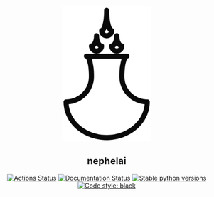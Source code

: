 <p align="center">
<img src="https://github.com/dobraczka/nephelai/raw/main/docs/assets/logo.png" alt="nephelai logo", width=200/>
<h2 align="center">nephelai</h2>
</p>

<p align="center">
<a href="https://github.com/dobraczka/nephelai/actions/workflows/main.yml"><img alt="Actions Status" src="https://github.com/dobraczka/nephelai/actions/workflows/main.yml/badge.svg?branch=main"></a>
<a href='https://strawman.readthedocs.io/en/latest/?badge=latest'><img src='https://readthedocs.org/projects/nephelai/badge/?version=latest' alt='Documentation Status' /></a>
<a href="https://pypi.org/project/nephelai"/><img alt="Stable python versions" src="https://img.shields.io/pypi/pyversions/nephelai"></a>
<a href="https://github.com/psf/black"><img alt="Code style: black" src="https://img.shields.io/badge/code%20style-black-000000.svg"></a>
</p>
